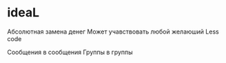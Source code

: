 # ideaL
Абсолютная замена денег
Может учавствовать любой желаюший
Less code

Сообщения в сообщения
Группы в группы
